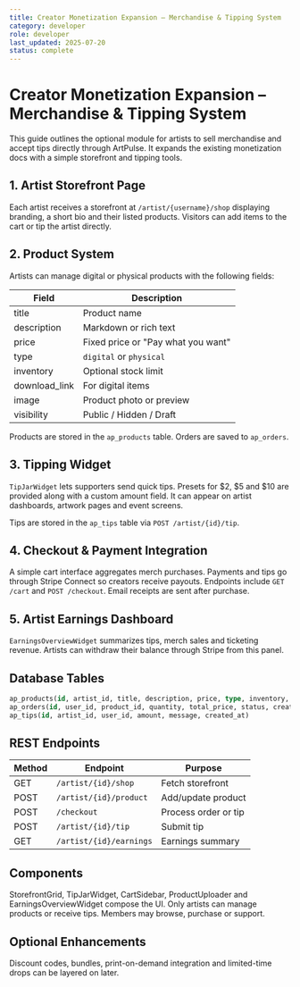 ```yaml
---
title: Creator Monetization Expansion – Merchandise & Tipping System
category: developer
role: developer
last_updated: 2025-07-20
status: complete
---
```

# Creator Monetization Expansion – Merchandise & Tipping System

This guide outlines the optional module for artists to sell merchandise and accept tips directly through ArtPulse. It expands the existing monetization docs with a simple storefront and tipping tools.

## 1. Artist Storefront Page
Each artist receives a storefront at `/artist/{username}/shop` displaying branding, a short bio and their listed products. Visitors can add items to the cart or tip the artist directly.

## 2. Product System
Artists can manage digital or physical products with the following fields:

| Field | Description |
| ----- | ----------- |
| title | Product name |
| description | Markdown or rich text |
| price | Fixed price or "Pay what you want" |
| type | `digital` or `physical` |
| inventory | Optional stock limit |
| download_link | For digital items |
| image | Product photo or preview |
| visibility | Public / Hidden / Draft |

Products are stored in the `ap_products` table. Orders are saved to `ap_orders`.

## 3. Tipping Widget
`TipJarWidget` lets supporters send quick tips. Presets for $2, $5 and $10 are provided along with a custom amount field. It can appear on artist dashboards, artwork pages and event screens.

Tips are stored in the `ap_tips` table via `POST /artist/{id}/tip`.

## 4. Checkout & Payment Integration
A simple cart interface aggregates merch purchases. Payments and tips go through Stripe Connect so creators receive payouts. Endpoints include `GET /cart` and `POST /checkout`. Email receipts are sent after purchase.

## 5. Artist Earnings Dashboard
`EarningsOverviewWidget` summarizes tips, merch sales and ticketing revenue. Artists can withdraw their balance through Stripe from this panel.

## Database Tables
```sql
ap_products(id, artist_id, title, description, price, type, inventory, download_link, visibility, created_at)
ap_orders(id, user_id, product_id, quantity, total_price, status, created_at)
ap_tips(id, artist_id, user_id, amount, message, created_at)
```

## REST Endpoints
| Method | Endpoint | Purpose |
| ------ | -------- | ------- |
| GET | `/artist/{id}/shop` | Fetch storefront |
| POST | `/artist/{id}/product` | Add/update product |
| POST | `/checkout` | Process order or tip |
| POST | `/artist/{id}/tip` | Submit tip |
| GET | `/artist/{id}/earnings` | Earnings summary |

## Components
StorefrontGrid, TipJarWidget, CartSidebar, ProductUploader and EarningsOverviewWidget compose the UI. Only artists can manage products or receive tips. Members may browse, purchase or support.

## Optional Enhancements
Discount codes, bundles, print-on-demand integration and limited-time drops can be layered on later.
